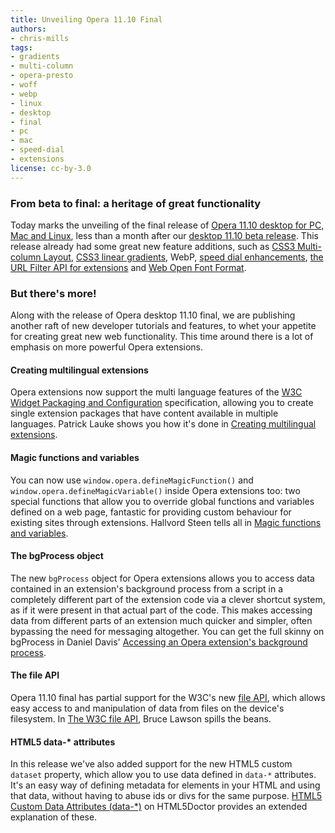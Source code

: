 ```yaml
---
title: Unveiling Opera 11.10 Final
authors:
- chris-mills
tags:
- gradients
- multi-column
- opera-presto
- woff
- webp
- linux
- desktop
- final
- pc
- mac
- speed-dial
- extensions
license: cc-by-3.0
---
```


<h3>From beta to final: a heritage of great functionality</h3>

<p>Today marks the unveiling of the final release of <a href="https://www.opera.com/browser/">Opera 11.10 desktop for PC, Mac and Linux</a>, less than a month after our <a href="http://my.opera.com/ODIN/blog/new-web-standards-support-in-opera-desktop-11-10-beta">desktop 11.10 beta release</a>. This release already had some great new feature additions, such as <a href="https://dev.opera.com/articles/view/css3-multi-column-layout/">CSS3 Multi-column Layout</a>, <a href="https://dev.opera.com/articles/view/css3-linear-gradients/">CSS3 linear gradients</a>, WebP, <a href="https://dev.opera.com/articles/view/opera-speed-dial-enhancements/">speed dial enhancements</a>, <a href="https://dev.opera.com/articles/view/site-blocking-with-operas-url-filter-api/">the URL Filter API for extensions</a> and <a href="https://dev.opera.com/articles/view/introducing-woff-web-open-font-format/">Web Open Font Format</a>.</p>

<h3>But there&#39;s more!</h3>

<p>Along with the release of Opera desktop 11.10 final, we are publishing another raft of new developer tutorials and features, to whet your appetite for creating great new web functionality. This time around there is a lot of emphasis on more powerful Opera extensions.</p>

<h4>Creating multilingual extensions</h4>

<p>Opera extensions now support the multi language features of the <a href="http://www.w3.org/TR/widgets/">W3C Widget Packaging and Configuration</a> specification, allowing you to create single extension packages that have content available in multiple languages. Patrick Lauke shows you how it&#39;s done in <a href="https://dev.opera.com/articles/view/creating-multilingual-extensions/">Creating multilingual extensions</a>.</p>

<h4>Magic functions and variables</h4>

<p>You can now use <code>window.opera.defineMagicFunction()</code> and <code>window.opera.defineMagicVariable()</code> inside Opera extensions too: two special functions that allow you to override global functions and variables defined on a web page, fantastic for providing custom behaviour for existing sites through extensions. Hallvord Steen tells all in <a href="https://dev.opera.com/articles/view/magic-functions-and-variables/">Magic functions and variables</a>.</p>

<h4>The bgProcess object</h4>

<p>The new <code>bgProcess</code> object for Opera extensions allows you to access data contained in an extension&#39;s background process from a script in a completely different part of the extension code via a clever shortcut system, as if it were present in that actual part of the code. This makes accessing data from different parts of an extension much quicker and simpler, often bypassing the need for messaging altogether. You can get the full skinny on bgProcess in Daniel Davis&#39; <a href="https://dev.opera.com/articles/view/accessing-an-opera-extensions-background-process/">Accessing an Opera extension&#39;s background process</a>.</p>

<h4>The file API</h4>

<p>Opera 11.10 final has partial support for the W3C&#39;s new <a href="http://www.w3.org/TR/file-upload/">file API</a>, which allows easy access to and manipulation of data from files on the device&#39;s filesystem. In <a href="https://dev.opera.com/articles/view/the-w3c-file-api/">The W3C file API</a>, Bruce Lawson spills the beans.</p>

<h4>HTML5 data-* attributes</h4>

<p>In this release we&#39;ve also added support for the new HTML5 custom <code>dataset</code> property, which allow you to use data defined in <code>data-*</code> attributes. It&#39;s an easy way of defining metadata for elements in your HTML and using that data, without having to abuse ids or divs for the same purpose. <a href="http://html5doctor.com/html5-custom-data-attributes/">HTML5 Custom Data Attributes (data-*)</a> on HTML5Doctor provides an extended explanation of these.</p>
